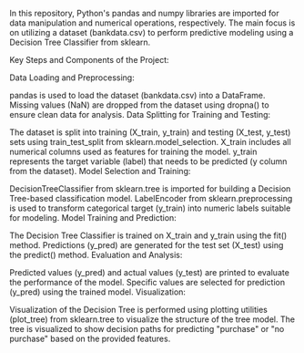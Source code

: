 In this repository, Python's pandas and numpy libraries are imported for data manipulation and numerical operations, respectively. The main focus is on utilizing a dataset (bankdata.csv) to perform predictive modeling using a Decision Tree Classifier from sklearn.

Key Steps and Components of the Project:

Data Loading and Preprocessing:

pandas is used to load the dataset (bankdata.csv) into a DataFrame.
Missing values (NaN) are dropped from the dataset using dropna() to ensure clean data for analysis.
Data Splitting for Training and Testing:

The dataset is split into training (X_train, y_train) and testing (X_test, y_test) sets using train_test_split from sklearn.model_selection.
X_train includes all numerical columns used as features for training the model.
y_train represents the target variable (label) that needs to be predicted (y column from the dataset).
Model Selection and Training:

DecisionTreeClassifier from sklearn.tree is imported for building a Decision Tree-based classification model.
LabelEncoder from sklearn.preprocessing is used to transform categorical target (y_train) into numeric labels suitable for modeling.
Model Training and Prediction:

The Decision Tree Classifier is trained on X_train and y_train using the fit() method.
Predictions (y_pred) are generated for the test set (X_test) using the predict() method.
Evaluation and Analysis:

Predicted values (y_pred) and actual values (y_test) are printed to evaluate the performance of the model.
Specific values are selected for prediction (y_pred) using the trained model.
Visualization:

Visualization of the Decision Tree is performed using plotting utilities (plot_tree) from sklearn.tree to visualize the structure of the tree model.
The tree is visualized to show decision paths for predicting "purchase" or "no purchase" based on the provided features.
